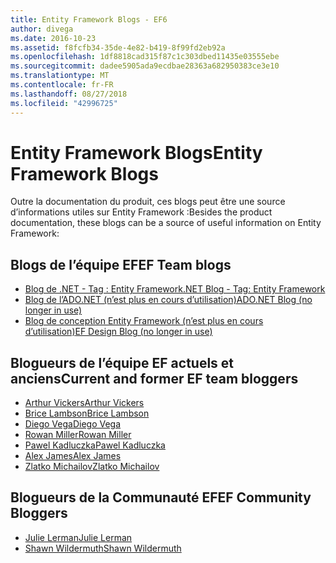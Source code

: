 ```yaml
---
title: Entity Framework Blogs - EF6
author: divega
ms.date: 2016-10-23
ms.assetid: f8fcfb34-35de-4e82-b419-8f99fd2eb92a
ms.openlocfilehash: 1df8818cad315f87c1c303dbed11435e03555ebe
ms.sourcegitcommit: dadee5905ada9ecdbae28363a682950383ce3e10
ms.translationtype: MT
ms.contentlocale: fr-FR
ms.lasthandoff: 08/27/2018
ms.locfileid: "42996725"
---
```

# <a name="entity-framework-blogs"></a><span data-ttu-id="86aca-102">Entity Framework Blogs</span><span class="sxs-lookup"><span data-stu-id="86aca-102">Entity Framework Blogs</span></span>
<span data-ttu-id="86aca-103">Outre la documentation du produit, ces blogs peut être une source d’informations utiles sur Entity Framework :</span><span class="sxs-lookup"><span data-stu-id="86aca-103">Besides the product documentation, these blogs can be a source of useful information on Entity Framework:</span></span>

## <a name="ef-team-blogs"></a><span data-ttu-id="86aca-104">Blogs de l’équipe EF</span><span class="sxs-lookup"><span data-stu-id="86aca-104">EF Team blogs</span></span>

- [<span data-ttu-id="86aca-105">Blog de .NET - Tag : Entity Framework</span><span class="sxs-lookup"><span data-stu-id="86aca-105">.NET Blog - Tag: Entity Framework</span></span>](https://blogs.msdn.microsoft.com/dotnet/tag/entity-framework/)
- [<span data-ttu-id="86aca-106">Blog de l’ADO.NET (n’est plus en cours d’utilisation)</span><span class="sxs-lookup"><span data-stu-id="86aca-106">ADO.NET Blog (no longer in use)</span></span>](https://blogs.msdn.microsoft.com/adonet/)
- [<span data-ttu-id="86aca-107">Blog de conception Entity Framework (n’est plus en cours d’utilisation)</span><span class="sxs-lookup"><span data-stu-id="86aca-107">EF Design Blog (no longer in use)</span></span>](https://blogs.msdn.microsoft.com/efdesign/)

## <a name="current-and-former-ef-team-bloggers"></a><span data-ttu-id="86aca-108">Blogueurs de l’équipe EF actuels et anciens</span><span class="sxs-lookup"><span data-stu-id="86aca-108">Current and former EF team bloggers</span></span>

- [<span data-ttu-id="86aca-109">Arthur Vickers</span><span class="sxs-lookup"><span data-stu-id="86aca-109">Arthur Vickers</span></span>](https://blog.oneunicorn.com/tag/entity-framework/)
- [<span data-ttu-id="86aca-110">Brice Lambson</span><span class="sxs-lookup"><span data-stu-id="86aca-110">Brice Lambson</span></span>](http://www.bricelam.net/)
- [<span data-ttu-id="86aca-111">Diego Vega</span><span class="sxs-lookup"><span data-stu-id="86aca-111">Diego Vega</span></span>](https://blogs.msdn.microsoft.com/diego/)
- [<span data-ttu-id="86aca-112">Rowan Miller</span><span class="sxs-lookup"><span data-stu-id="86aca-112">Rowan Miller</span></span>](https://romiller.com/category/entity-framework/)
- [<span data-ttu-id="86aca-113">Pawel Kadluczka</span><span class="sxs-lookup"><span data-stu-id="86aca-113">Pawel Kadluczka</span></span>](https://blog.3d-logic.com/category/entity-framework/)
- [<span data-ttu-id="86aca-114">Alex James</span><span class="sxs-lookup"><span data-stu-id="86aca-114">Alex James</span></span>](https://blogs.msdn.microsoft.com/alexj/tag/entity-framework/)
- [<span data-ttu-id="86aca-115">Zlatko Michailov</span><span class="sxs-lookup"><span data-stu-id="86aca-115">Zlatko Michailov</span></span>](https://blogs.msdn.microsoft.com/esql/tag/entity-framework/)

## <a name="ef-community-bloggers"></a><span data-ttu-id="86aca-116">Blogueurs de la Communauté EF</span><span class="sxs-lookup"><span data-stu-id="86aca-116">EF Community Bloggers</span></span>

- [<span data-ttu-id="86aca-117">Julie Lerman</span><span class="sxs-lookup"><span data-stu-id="86aca-117">Julie Lerman</span></span>](http://thedatafarm.com/blog/)  
- [<span data-ttu-id="86aca-118">Shawn Wildermuth</span><span class="sxs-lookup"><span data-stu-id="86aca-118">Shawn Wildermuth</span></span>](https://wildermuth.com/Tag/%20Entity%20Framework)  
